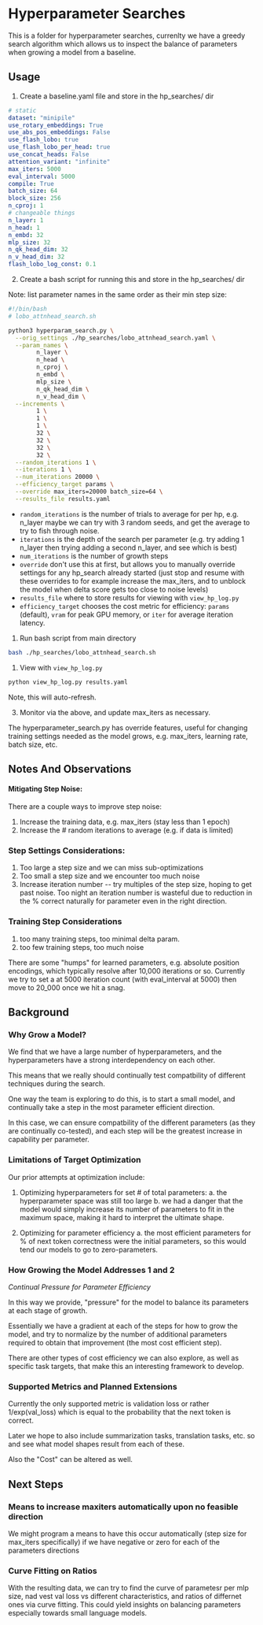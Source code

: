 # Hyperparameter Searches

This is a folder for hyperparameter searches, currenlty we have a greedy search
algorithm which allows us to inspect the balance of parameters when growing a
model from a baseline.

## Usage

1. Create a baseline.yaml file and store in the hp_searches/ dir

```yaml
# static
dataset: "minipile"
use_rotary_embeddings: True
use_abs_pos_embeddings: False
use_flash_lobo: true
use_flash_lobo_per_head: true
use_concat_heads: False
attention_variant: "infinite"
max_iters: 5000
eval_interval: 5000
compile: True
batch_size: 64
block_size: 256
n_cproj: 1
# changeable things
n_layer: 1
n_head: 1
n_embd: 32
mlp_size: 32
n_qk_head_dim: 32
n_v_head_dim: 32
flash_lobo_log_const: 0.1
```

2. Create a bash script for running this and store in the hp_searches/ dir

Note: list parameter names in the same order as their min step size:
```bash
#!/bin/bash
# lobo_attnhead_search.sh

python3 hyperparam_search.py \
  --orig_settings ./hp_searches/lobo_attnhead_search.yaml \
  --param_names \
        n_layer \
        n_head \
        n_cproj \
        n_embd \
        mlp_size \
        n_qk_head_dim \
        n_v_head_dim \
  --increments \
        1 \
        1 \
        1 \
        32 \
        32 \
        32 \
        32 \
  --random_iterations 1 \
  --iterations 1 \
  --num_iterations 20000 \
  --efficiency_target params \
  --override max_iters=20000 batch_size=64 \
  --results_file results.yaml
```

- `random_iterations` is the number of trials to average for per hp, e.g. n_layer
maybe we can try with 3 random seeds, and get the average to try to fish through
noise.
- `iterations` is the depth of the search per parameter (e.g. try adding 1
    n_layer then trying adding a second n_layer, and see which is best)
- `num_iterations` is the number of growth steps
- `override` don't use this at first, but allows you to manually override
    settings for any hp_search already started (just stop and resume with these
    overrides to for example increase the max_iters, and to unblock the model
    when delta score gets too close to noise levels)
- `results_file` where to store results for viewing with `view_hp_log.py`
- `efficiency_target` chooses the cost metric for efficiency: `params`
  (default), `vram` for peak GPU memory, or `iter` for average iteration
  latency.


1. Run bash script from main directory

```bash
bash ./hp_searches/lobo_attnhead_search.sh
```

1. View with `view_hp_log.py`

```bash
python view_hp_log.py results.yaml
```

Note, this will auto-refresh.

3. Monitor via the above, and update max_iters as necessary.

The hyperparameter_search.py has override features, useful for changing training
settings needed as the model grows, e.g. max_iters, learning rate, batch size,
etc.

## Notes And Observations

#### Mitigating Step Noise:

There are a couple ways to improve step noise:

1. Increase the training data, e.g. max_iters (stay less than 1 epoch)
2. Increase the # random iterations to average (e.g. if data is limited)

### Step Settings Considerations:

1. Too large a step size and we can miss sub-optimizations
2. Too small a step size and we encounter too much noise
3. Increase iteration number -- try multiples of the step size, hoping to get
   past noise. Too night an iteration number is wasteful due to reduction in the
   % correct naturally for parameter even in the right direction.

### Training Step Considerations

1. too many training steps, too minimal delta param.
2. too few training steps, too much noise

There are some "humps" for learned parameters, e.g. absolute position encodings,
which typically resolve after 10,000 iterations or so. Currently we try to set a
at 5000 iteration count (with eval_interval at 5000) then move to 20_000 once we
hit a snag.

## Background

###  Why Grow a Model?

We find that we have a large number of hyperparameters, and the hyperparameters
have a strong interdependency on each other.

This means that we really should continually test compatbility of different
techniques during the search.

One way the team is exploring to do this, is to start a small model, and
continually take a step in the most parameter efficient direction.

In this case, we can ensure compatbility of the different parameters (as they
are continually co-tested), and each step will be the greatest increase in
capability per parameter.

### Limitations of Target Optimization

Our prior attempts at optimization include:

1. Optimizing hyperparameters for set # of total parameters:
    a. the hyperparameter space was still too large
    b. we had a danger that the model would simply increase its number of parameters to fit in the maximum space, making it hard to interpret the ultimate shape.

2. Optimizing for parameter efficiency
    a. the most efficient parameters for % of next token correctness were the initial parameters, so this would tend our models to go to zero-parameters.

### How Growing the Model Addresses 1 and 2

*Continual Pressure for Parameter Efficiency*

In this way we provide, "pressure" for the model to balance its parameters at
each stage of growth.

Essentially we have a gradient at each of the steps for how to grow the model,
and try to normalize by the number of additional parameters required to obtain
that improvement (the most cost efficient step).

There are other types of cost efficiency we can also explore, as well as
specific task targets, that make this an interesting framework to develop.

### Supported Metrics and Planned Extensions

Currently the only supported metric is validation loss or rather 1/exp(val_loss)
which is equal to the probability that the next token is correct.

Later we hope to also include summarization tasks, translation tasks, etc. so
and see what model shapes result from each of these.

Also the "Cost" can be altered as well.

## Next Steps

### Means to increase maxiters automatically upon no feasible direction
We might program a means to have this occur automatically (step size for
max_iters specifically) if we have negative or zero for each of the parameters
directions

### Curve Fitting on Ratios

With the resulting data, we can try to find the curve of parametesr per mlp
size, nad vest val loss vs different characteristics, and ratios of differnet
ones via curve fitting. This could yield insights on balancing parameters
especially towards small language models.
